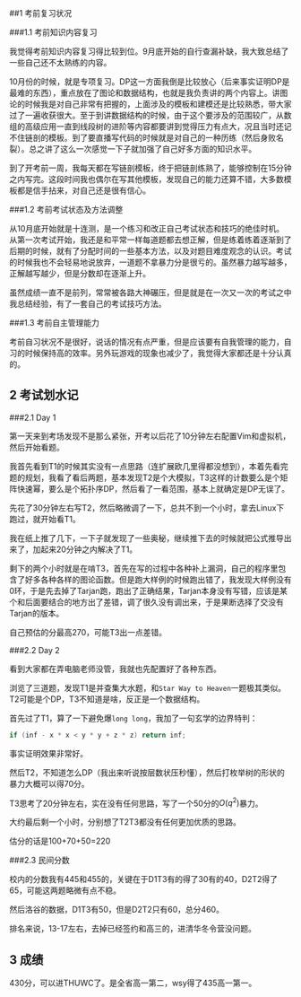 

##1 考前复习状况

###1.1 考前知识内容复习

我觉得考前知识内容复习得比较到位。9月底开始的自行查漏补缺，我大致总结了一些自己还不太熟练的内容。

10月份的时候，就是专项复习。DP这一方面我倒是比较放心（后来事实证明DP是最难的东西），重点放在了图论和数据结构，也就是我负责讲的两个内容上。讲图论的时候我是对自己非常有把握的，上面涉及的模板和建模还是比较熟悉，带大家过了一遍收获很大。至于到讲数据结构的时候，由于这个要涉及的范围较广，从数组的高级应用一直到线段树的进阶等内容都要讲到觉得压力有点大，况且当时还记不住链剖的模板。到了要直播写代码的时候就是对自己的一种历练（然后身败名裂）。总之讲了这么一次感觉一下子就加强了自己好多方面的知识水平。

到了开考前一周，我每天都在写链剖模板，终于把链剖练熟了，能够控制在15分钟之内写完。这段时间我也偶尔在写其他模板，发现自己的能力还算不错，大多数模板都是信手拈来，对自己还是很有信心。

###1.2 考前考试状态及方法调整

从10月底开始就是十连测，是一个练习和改正自己考试状态和技巧的绝佳时机。从第一次考试开始，我还是和平常一样每道题都去想正解，但是练着练着逐渐到了后期的时候，就有了分配时间的一些基本方法，以及对题目难度观念的认识。考试的时候我也不会轻易地说放弃，一道题不拿暴力分是很亏的。虽然暴力越写越多，正解越写越少，但是分数却在逐渐上升。

虽然成绩一直不是前列，常常被各路大神碾压，但是就是在一次又一次的考试之中我总结经验，有了一套自己的考试技巧方法。

###1.3 考前自主管理能力

考前自习状况不是很好，说话的情况有点严重，但是应该要有自我管理的能力，自习的时候保持高的效率。另外玩游戏的现象也减少了，我觉得大家都还是十分认真的。

## 2 考试划水记

###2.1 Day 1

第一天来到考场发现不是那么紧张，开考以后花了10分钟左右配置Vim和虚拟机，然后开始看题。

我首先看到T1的时候其实没有一点思路（连扩展欧几里得都没想到），本着先看完题的规划，我看了看后两题，基本发现T2是个大模拟，T3这样的计数要么是个矩阵快速幂，要么是个拓扑序DP，然后看了一看范围，基本上就确定是DP无误了。

先花了30分钟左右写T2，然后略微调了一下，总共不到一个小时，拿去Linux下跑过，就开始看T1。

我在纸上推了几下，一下子就发现了一些奥秘，继续推下去的时候就把公式推导出来了，加起来20分钟之内解决了T1。

剩下的两个小时就是在啃T3，首先在写的过程中各种补上漏洞，自己的程序里包含了好多各种各样的图论函数。但是跑大样例的时候跑出错了，我发现大样例没有0环，于是先去掉了Tarjan跑，跑出了正确结果，Tarjan本身没有写错，应该是某个和后面要结合的地方出了差错，调了很久没有调出来，于是果断选择了交没有Tarjan的版本。

自己预估的分最高270，可能T3出一点差错。

###2.2 Day 2

看到大家都在弄电脑老师没管，我就也先配置好了各种东西。

浏览了三道题，发现T1是并查集大水题，和`Star Way to Heaven`一题极其类似。T2可能是个DP，T3不知道是啥，反正是一个数据结构。

首先过了T1，算了一下避免爆`long long`，我加了一句玄学的边界特判：
```cpp
if (inf - x * x < y * y + z * z) return inf;
```
事实证明效果非常好。

然后T2，不知道怎么DP（我出来听说按层数状压秒懂），然后打枚举树的形状的暴力大概可以得70分。

T3思考了20分钟左右，实在没有任何思路，写了一个50分的$O(q^2)$暴力。

大约最后剩一个小时，分别想了T2T3都没有任何更加优质的思路。

估分的话是100+70+50=220

###2.3 民间分数

校内的分数我有445和455的，关键在于D1T3有的得了30有的40，D2T2得了65，可能这两题略微有点不稳。

然后洛谷的数据，D1T3有50，但是D2T2只有60，总分460。

排名来说，13-17左右，去掉已经签约和高三的，进清华冬令营没问题。

## 3 成绩

430分，可以进THUWC了。是全省高一第二，wsy得了435高一第一。